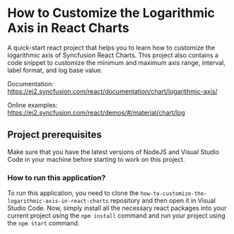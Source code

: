 # How to Customize the Logarithmic Axis in React Charts

A quick-start react project that helps you to learn how to customize the logarithmic axis of Syncfusion React Charts. This project also contains a code snippet to customize the minimum and maximum axis range, interval, label format, and log base value.

Documentation: https://ej2.syncfusion.com/react/documentation/chart/logarithmic-axis/

Online examples: https://ej2.syncfusion.com/react/demos/#/material/chart/log

## Project prerequisites

Make sure that you have the latest versions of NodeJS and Visual Studio Code in your machine before starting to work on this project.

### How to run this application?

To run this application, you need to clone the `how-to-customize-the-logarithmic-axis-in-react-charts` repository and then open it in Visual Studio Code. Now, simply install all the necessary react packages into your current project using the `npm install` command and run your project using the `npm start` command.